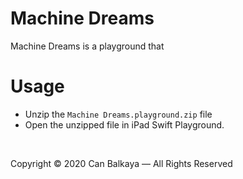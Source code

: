# Machine Dreams
Machine Dreams is a playground that 

# Usage
* Unzip the `Machine Dreams.playground.zip` file
* Open the unzipped file in iPad Swift Playground.

&nbsp;

Copyright © 2020 Can Balkaya — All Rights Reserved
